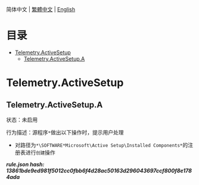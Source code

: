 


  
简体中文 | [繁體中文](README_zh_tw.md) | [English](README_en_us.md)  
  

目录
==

* [Telemetry.ActiveSetup](#telemetryactivesetup)
	* [Telemetry.ActiveSetup.A](#telemetryactivesetupa)

# Telemetry.ActiveSetup

## Telemetry.ActiveSetup.A
  
状态：未启用

行为描述：源程序`*`做出以下操作时，提示用户处理
- 对路径为`*\SOFTWARE*Microsoft\Active Setup\Installed Components*`的注册表进行`创建`操作
  
***rule.json hash: 13861bde9ed981f5012cc0fbb6f4d28ac50163d296043697ccf800f8e1784ada***